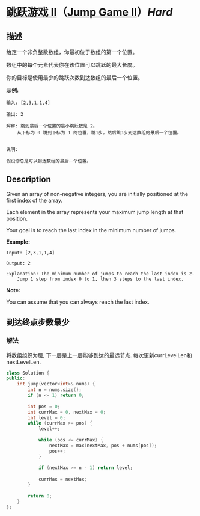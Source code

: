 # [跳跃游戏 II](https://leetcode-cn.com/problems/jump-game-ii)（[Jump Game II](https://leetcode.com/problems/jump-game-ii)）*Hard*
## 描述
给定一个非负整数数组，你最初位于数组的第一个位置。

数组中的每个元素代表你在该位置可以跳跃的最大长度。

你的目标是使用最少的跳跃次数到达数组的最后一个位置。

**示例:**
```
输入: [2,3,1,1,4]

输出: 2

解释: 跳到最后一个位置的最小跳跃数是 2。
    从下标为 0 跳到下标为 1 的位置，跳1步，然后跳3步到达数组的最后一个位置。


说明:

假设你总是可以到达数组的最后一个位置。
```

## Description
Given an array of non-negative integers, you are initially positioned at the first index of the array.

Each element in the array represents your maximum jump length at that position.

Your goal is to reach the last index in the minimum number of jumps.

**Example:**
```
Input: [2,3,1,1,4]

Output: 2

Explanation: The minimum number of jumps to reach the last index is 2.
    Jump 1 step from index 0 to 1, then 3 steps to the last index.
```
**Note:**


You can assume that you can always reach the last index.

## 到达终点步数最少
### 解法
将数组组织为层, 下一层是上一层能够到达的最远节点. 每次更新currLevelLen和nextLevelLen.
```c++
class Solution {
public:
    int jump(vector<int>& nums) {
        int n = nums.size();
        if (n <= 1) return 0;
        
        int pos = 0;
        int currMax = 0, nextMax = 0;
        int level = 0;
        while (currMax >= pos) {
            level++;
            
            while (pos <= currMax) {
                nextMax = max(nextMax, pos + nums[pos]);
                pos++;
            }
            
            if (nextMax >= n - 1) return level;
            
            currMax = nextMax;
        }
        
        return 0;
    }
};
```
